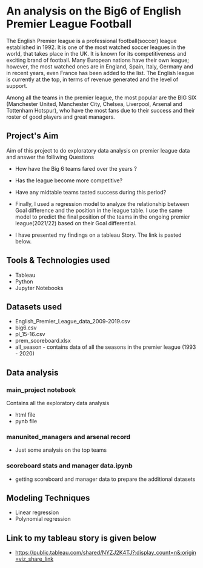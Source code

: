 # An analysis on the Big6 of English Premier League Football

The English Premier league is a professional football(soccer) league established in 1992. It is one of the most watched soccer leagues in the world, that takes place in the UK. It is known for its competitiveness and exciting brand of football.
Many European nations have their own league; however, the most watched ones are in England, Spain, Italy, Germany and in recent years, even France has been added to the list. The English league is currently at the top, in terms of revenue generated and the level of support.

Among all the teams in the premier league, the most popular are the BIG SIX (Manchester United, Manchester City, Chelsea, Liverpool, Arsenal and Tottenham Hotspur), who have the most fans due to their success and their roster of good players and great managers. 




## Project's Aim
Aim of this project to do exploratory data analysis on premier league data and answer the folliwing Questions

* How have the Big 6 teams fared over the years ?
* Has the league become more competitive?
* Have any midtable teams tasted success during this period?


* Finally, I used a regression model to analyze the relationship between Goal difference and the position in the league table.
I use the same model to predict the final position of the teams in the ongoing premier league(2021/22) based on their Goal differential.

* I have presented my findings on a tableau Story. The link is pasted below.

## Tools & Technologies used

* Tableau
* Python
* Jupyter Notebooks

## Datasets used

* English_Premier_League_data_2009-2019.csv
* big6.csv
* pl_15-16.csv
* prem_scoreboard.xlsx
* all_season - contains data of all the seasons in the premier league (1993 - 2020)

## Data analysis
### main_project notebook

Contains all the exploratory data analysis

* html file
* pynb file

### manunited_managers and arsenal record
* Just some analysis on the top teams 

### scoreboard stats and manager data.ipynb
* getting scoreboard and manager data to prepare the additional datasets
 
## Modeling Techniques

* Linear regression
* Polynomial regression

## Link to my tableau story is given below
* https://public.tableau.com/shared/NYZJ2K4TJ?:display_count=n&:origin=viz_share_link
